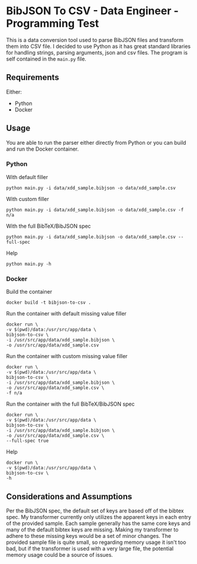 # BibJSON To CSV - Data Engineer - Programming Test
This is a data conversion tool used to parse BibJSON files and transform them into CSV file.
I decided to use Python as it has great standard libraries for handling strings, parsing arguments, json and csv files.
The program is self contained in the `main.py` file. 

## Requirements
Either:
- Python
- Docker

## Usage
You are able to run the parser either directly from Python or you can build and run the Docker container.

### Python

With default filler
```shell
python main.py -i data/xdd_sample.bibjson -o data/xdd_sample.csv
```
With custom filler
```shell
python main.py -i data/xdd_sample.bibjson -o data/xdd_sample.csv -f n/a
```
With the full BibTeX/BibJSON spec
```shell
python main.py -i data/xdd_sample.bibjson -o data/xdd_sample.csv --full-spec 
```
Help
```
python main.py -h
```

### Docker
Build the container
```shell
docker build -t bibjson-to-csv .
```
Run the container with default missing value filler
```shell
docker run \
-v $(pwd)/data:/usr/src/app/data \
bibjson-to-csv \
-i /usr/src/app/data/xdd_sample.bibjson \
-o /usr/src/app/data/xdd_sample.csv
```
Run the container with custom missing value filler
```shell
docker run \
-v $(pwd)/data:/usr/src/app/data \
bibjson-to-csv \
-i /usr/src/app/data/xdd_sample.bibjson \
-o /usr/src/app/data/xdd_sample.csv \
-f n/a
```
Run the container with the full BibTeX/BibJSON spec
```shell
docker run \
-v $(pwd)/data:/usr/src/app/data \
bibjson-to-csv \
-i /usr/src/app/data/xdd_sample.bibjson \
-o /usr/src/app/data/xdd_sample.csv \
--full-spec true
```
Help
```shell
docker run \
-v $(pwd)/data:/usr/src/app/data \
bibjson-to-csv \
-h
```

## Considerations and Assumptions
Per the BibJSON spec, the default set of keys are based off of the bibtex spec. My transformer currently only utilizes the apparent keys in each entry of the provided sample. 
Each sample generally has the same core keys and many of the default bibtex keys are missing. Making my transformer to adhere to these missing keys would be a set of minor changes.
The provided sample file is quite small, so regarding memory usage it isn't too bad, but if the transformer is used with a very large file, the potential memory usage could be a source of issues.

